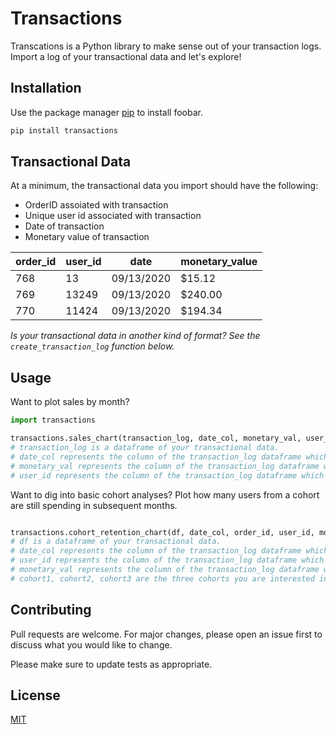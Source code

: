 # Transactions

Transcations is a Python library to make sense out of your transaction logs. Import a log of your transactional data and let's explore! 

## Installation

Use the package manager [pip](https://pip.pypa.io/en/stable/) to install foobar.

```bash
pip install transactions
```
## Transactional Data 
At a minimum, the transactional data you import should have the following: 

* OrderID assoiated with transaction
* Unique user id associated with transaction
* Date of transaction
* Monetary value of transaction


| order_id | user_id | date       | monetary_value |
|----------|---------|------------|----------------|
| 768      | 13      | 09/13/2020 | $15.12        |
| 769      | 13249   | 09/13/2020 | $240.00        |
| 770      | 11424   | 09/13/2020 | $194.34        |

*Is your transactional data in another kind of format? See the `create_transaction_log` function below.*

## Usage
Want to plot sales by month?
```python
import transactions

transactions.sales_chart(transaction_log, date_col, monetary_val, user_id)
# transaction_log is a dataframe of your transactional data.
# date_col represents the column of the transaction_log dataframe which contains the datetime of the transaction.
# monetary_val represents the column of the transaction_log dataframe which contains the monetary value of the transaction. 
# user_id represents the column of the transaction_log dataframe which contains the unique user id associated with the transaction. 
```
Want to dig into basic cohort analyses? Plot how many users from a cohort are still spending in subsequent months.
```python

transactions.cohort_retention_chart(df, date_col, order_id, user_id, monetary_val, cohort1, cohort2, cohort3)
# df is a dataframe of your transactional data.
# date_col represents the column of the transaction_log dataframe which contains the datetime of the transaction.
# user_id represents the column of the transaction_log dataframe which contains the unique user id associated with the transaction. 
# monetary_val represents the column of the transaction_log dataframe which contains the monetary value of the transaction. 
# cohort1, cohort2, cohort3 are the three cohorts you are interested in, expressed as 'YYYY-MM' string.

```
## Contributing
Pull requests are welcome. For major changes, please open an issue first to discuss what you would like to change.

Please make sure to update tests as appropriate.

## License
[MIT](https://choosealicense.com/licenses/mit/)
